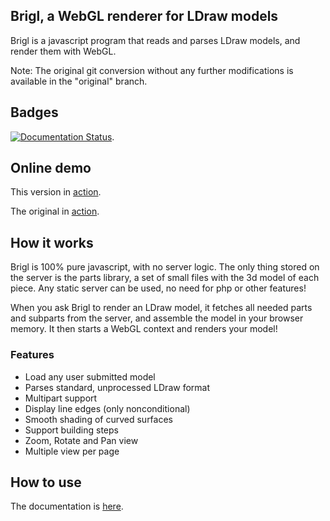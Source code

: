 
## Brigl, a WebGL renderer for LDraw models ##

Brigl is a javascript program that reads and parses LDraw models, and render 
them with WebGL.

Note: The original git conversion without any further modifications is
available in the "original" branch.

## Badges ##

[![Documentation Status](https://readthedocs.org/projects/brigl/badge/?version=latest)](https://brigl.readthedocs.io/).


## Online demo ##

This version in [action](https://hazenbabcock.github.io/brigl/index.html).

The original in [action](http://www.lugato.net/brigl/index.html).


## How it works ##

Brigl is 100% pure javascript, with no server logic. The only thing stored
on the server is the parts library, a set of small files with the 3d
model of each piece. Any static server can be used, no need for php or other
features!

When you ask Brigl to render an LDraw model, it fetches all needed parts and
subparts from the server, and assemble the model in your browser memory.
It then starts a WebGL context and renders your model!


### Features ###

* Load any user submitted model
* Parses standard, unprocessed LDraw format
* Multipart support
* Display line edges (only nonconditional)
* Smooth shading of curved surfaces
* Support building steps
* Zoom, Rotate and Pan view
* Multiple view per page


## How to use ##

The documentation is [here](https://brigl.readthedocs.io/en/latest/).


